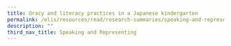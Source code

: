 ```yaml
---
title: Oracy and literacy practices in a Japanese kindergarten
permalink: /elis/resources/read/research-summaries/speaking-and-representing/oracy-in-a-japanese-kindergarten/
description: ""
third_nav_title: Speaking and Representing
---
```

